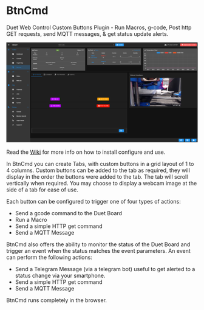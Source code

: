 # BtnCmd
Duet Web Control Custom Buttons Plugin - Run Macros, g-code, Post http GET requests, send MQTT messages, &amp; get status update alerts.

![BtnCmd Main Screen](https://github.com/MintyTrebor/BtnCmd/blob/main/wikires/BtnCmd_BLTouchTab_Main.png)

Read the [Wiki](https://github.com/MintyTrebor/BtnCmd/wiki) for more info on how to install configure and use.

In BtnCmd you can create Tabs, with custom buttons in a grid layout of 1 to 4 columns. Custom buttons can be added to the tab as required, they will display in the order the buttons were added to the tab. The tab will scroll vertically when required. You may choose to display a webcam image at the side of a tab for ease of use.

Each button can be configured to trigger one of four types of actions:  
* Send a gcode command to the Duet Board  
* Run a Macro  
* Send a simple HTTP get command
* Send a MQTT Message

BtnCmd also offers the ability to monitor the status of the Duet Board and trigger an event when the status matches the event parameters. An event can perform the following actions:  
* Send a Telegram Message (via a telegram bot) useful to get alerted to a status change via your smartphone.
* Send a simple HTTP get command
* Send a MQTT Message


BtnCmd runs completely in the browser.
